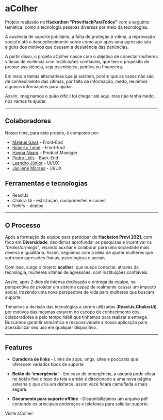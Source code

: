 # aColher

Projeto realizado no **Hackathon "ProviHackParaTodos"** com a seguinte temática: como a tecnologia pessoas diversas por meio da tecnologias.

A ausência de suporte judiciário, a falta de proteção à vítima, a reprovação social e até o desconhecimento sobre como agir após uma agressão são alguns dos motivos que causam a desistência das denúncias.

A partir disso, o projeto aColher nasce com o objetivo de conectar mulheres vítimas de violência com Instituições confiáveis, que tem o propósito de prestar assistência, seja psicológica, jurídica ou financeira.

Em meio a tantas alternativas que já existem, porém que as vezes não são de conhecimento das vítimas, por falta de informação, medo, reunimos algumas informações para ajudar.

Assim, imaginamos o quão difícil foi chegar até aqui, mas não tenha medo, nós vamos te ajudar.

<hr></hr>

## Colaboradores

Nosso time, para este projeto, é composto por:

- [Mateus Gava](https://github.com/prgMgava) - Front-End
- [Roberto Tomé](https://github.com/ThomeDvlp) - Front-End
- [Hanna Naara](https://www.linkedin.com/in/hanna-naara/) - Product Manager
- [Pedro Lélis](https://github.com/holandalelis) - Back-End
- [Leandro Júnior](https://www.linkedin.com/in/leandrojunior1996) - UI/UX
- [Jacilene Moraes](https://www.linkedin.com/in/jacilenemoraesdematos/) - UI/UX

## Ferramentas e tecnologias

- ReactJs
- Chakra Ui - estilização, componentes e icones
- Netlify - deploy

<hr></hr>

## O Processo

Após a formação da equipe para participar do **Hackaton Provi 2021**, com foco em **Diversidade**, decidimos aprofundar as pesquisas e incentivar os _"brainstormings"_, visando auxiliar e colaborar para uma sociedade mais diversa e igualitária. Assim, seguimos com a ideia de ajudar mulheres que sofreram agressões físicas, psicológicas e sociais.

Com isso, surge o projeto **acolher**, que busca conectar, através da tecnologia, mulheres vítimas de agressões, com instituições confiáveis.

Assim, após _2 dias_ de intensa dedicação e entrega da equipe, na perspectiva de projetar um sistema capaz de realmente causar um impacto social, trazendo uma nova perspectiva de vida para mulheres que buscam suporte.

Tomamos a decisão das tecnologias a serem utilizadas (**ReactJs**,**ChakraUi**), por motivos das mesmas estarem no escopo de conhecimento dos colaboradores e pelo tempo hábil que tinhamos para realizar a entrega. Buscamos garantir semântica e responsividade a nossa aplicação para acessibilizar seu uso em qualquer dispositivo.

<hr></hr>

## Features

- **Curadoria de links** - Links de apps, ongs, sites e podcasts que oferecem variados tipos de suporte

- **Botão de 'emergência'** - Em caso de emergência, a usuária pode clicar no botão fixo o topo da tela e então é direcionado a uma nova página externa o que cria um disfarce, assim você ficará camuflada e mais segura.

- **Documento para suporte offline** - Disponibilizamos um arquivo pdf contendo os principais endereços e telefones para solicitar suporte.

Visite aColher
